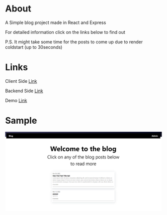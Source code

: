# About 
A Simple blog project made in React and Express

For detailed information click on the links below to find out

P.S. It might take some time for the posts to come up due to render coldstart (up to 30seconds)

# Links
Client Side [Link](https://github.com/Remiferiaa/blog-api/tree/main/client)

Backend Side [Link](https://github.com/Remiferiaa/blog-api/tree/main/client)

Demo [Link](https://remiferiaa.github.io/blog-api/)

# Sample 
![img](Sample.png)